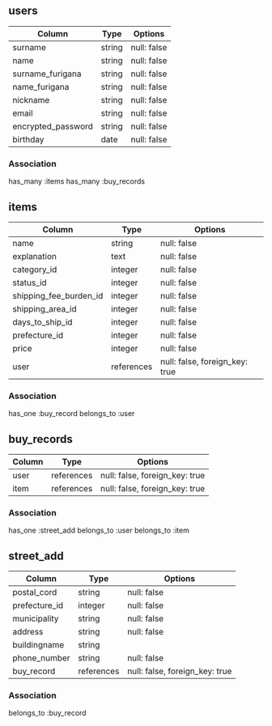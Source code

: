 ## users

|Column             |Type  |Options    |
|-------------------|------|-----------|
|surname            |string|null: false|
|name               |string|null: false|
|surname_furigana   |string|null: false|
|name_furigana      |string|null: false|
|nickname           |string|null: false|
|email              |string|null: false|
|encrypted_password |string|null: false|
|birthday           |date  |null: false|

### Association
has_many :items
has_many :buy_records

## items

|Column               | Type       |Options                         |
|----------------------|-----------|--------------------------------|
|name                  |string     |null: false                     |
|explanation           |text       |null: false                     |
|category_id           |integer    |null: false                     |
|status_id             |integer    |null: false                     |
|shipping_fee_burden_id|integer    |null: false                     |
|shipping_area_id      |integer    |null: false                     |
|days_to_ship_id       |integer    |null: false                     |
|prefecture_id         |integer    |null: false                     |
|price                 |integer    |null: false                     |
|user                  |references |null: false, foreign_key: true  |



### Association
has_one :buy_record
belongs_to :user

## buy_records

|Column|Type       |Options                        |
|------|-----------|-------------------------------|
|user  |references |null: false, foreign_key: true |
|item  |references |null: false, foreign_key: true |


### Association
has_one :street_add
belongs_to :user
belongs_to :item

## street_add

|Column       |Type         |Options                         |
|-------------|-------------|--------------------------------|
|postal_cord  |string       |null: false                     |
|prefecture_id|integer      |null: false                     |
|municipality |string       |null: false                     |
|address      |string       |null: false                     |
|buildingname |string       ||
|phone_number |string       |null: false                     |
|buy_record   |references   |null: false, foreign_key: true  |


### Association
belongs_to :buy_record